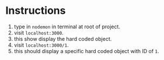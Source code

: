 # Instructions
1. type in `nodemon` in terminal at root of project.
2. visit `localhost:3000`.
3. this show display the hard coded object.
4. visit `localhost:3000/1`.
5. this should display a specific hard coded object with ID of `1`.
